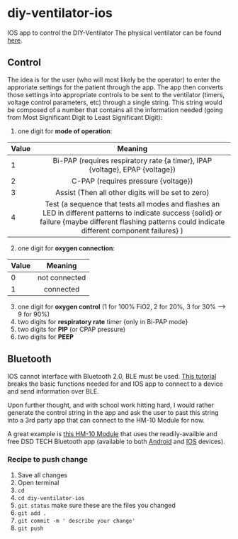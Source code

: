 # diy-ventilator-ios
IOS app to control the DIY-Ventilator
The physical ventilator can be found [here](https://github.com/cymourad/diy-ventilator).

## Control
The idea is for the user (who will most likely be the operator) to enter the approriate settings for the patient through the app. The app then converts those settings into appropriate controls to be sent to the ventilator (timers, voltage control parameters, etc) through a single string.
This string would be composed of a number that contains all the information needed (going from Most Significant Digit to Least Significant Digit):
1. one digit for **mode of operation**:

| Value | Meaning |
| ----- | :-----: |
|   1   | Bi-PAP (requires respiratory rate {a timer}, IPAP {voltage}, EPAP {voltage}) |
|   2   | C-PAP (requires pressure {voltage}) |
|   3   |Assist (Then all other digits will be set to zero) |
|   4   | Test (a sequence that tests all modes and flashes an LED in different patterns to indicate success {solid} or failure {maybe different flashing patterns could indicate different component failures} ) |

2. one digit for **oxygen connection**:

| Value | Meaning |
| ----- | :-----: |
|   0   | not connected |
|   1   | connected |

3. one digit for **oxygen control** (1 for 100% FiO2, 2 for 20%, 3 for 30% --> 9 for 90%)
4. two digits for **respiratory rate** timer {only in Bi-PAP mode}
5. two digits for **PIP** (or CPAP pressure)
6. two digits for **PEEP**


## Bluetooth
IOS cannot interface with Bluetooth 2.0, BLE must be used.
[This tutorial](https://www.freecodecamp.org/news/ultimate-how-to-bluetooth-swift-with-hardware-in-20-minutes/) breaks the basic functions needed for and IOS app to connect to a device and send information over BLE.


Upon further thought, and with school work hitting hard, I would rather generate the control string in the app and ask the user to past this string into a 3rd party app that can connect to the HM-10 Module for now.

A great example is [this HM-10 Module](https://www.amazon.com/DSD-TECH-Bluetooth-iBeacon-Arduino/dp/B06WGZB2N4) that uses the readily-availble and free DSD TECH Bluetooth app (available to both [Android](https://play.google.com/store/apps/details?id=com.reb.dsd_ble&hl=en_CA) and [IOS](https://apps.apple.com/ca/app/dsd-tech-bluetooth/id1441528159) devices).

### Recipe to push change
1. Save all changes
2. Open terminal
3. `cd`
4. `cd diy-ventilator-ios`
5. `git status` make sure these are the files you changed
6. `git add .`
7. `git commit -m ' describe your change'`
8. `git push`



